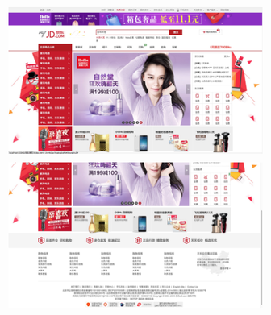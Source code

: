 ![image](https://github.com/Chengli888/Jidong-online-shopping-website/blob/master/jidong/image-folder/page1.jpg)

![image](https://github.com/Chengli888/Jidong-online-shopping-website/blob/master/jidong/image-folder/page2.jpg)
